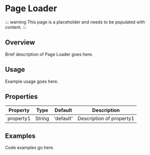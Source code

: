 # Page Loader

::: warning
This page is a placeholder and needs to be populated with content.
:::

## Overview

Brief description of Page Loader goes here.

## Usage

Example usage goes here.

## Properties

| Property | Type | Default | Description |
|----------|------|---------|-------------|
| property1 | String | 'default' | Description of property1 |

## Examples

Code examples go here.
